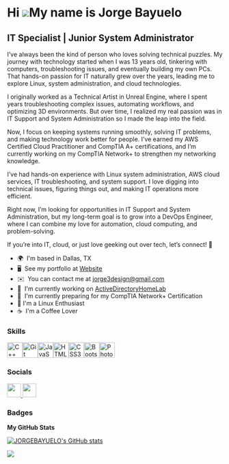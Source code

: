 Hi ![](https://user-images.githubusercontent.com/18350557/176309783-0785949b-9127-417c-8b55-ab5a4333674e.gif)My name is Jorge Bayuelo
=====================================================================================================================================

IT Specialist | Junior System Administrator
------------------------------------------

I’ve always been the kind of person who loves solving technical puzzles. My journey with technology started when I was 13 years old, tinkering with computers, troubleshooting issues, and eventually building my own PCs. That hands-on passion for IT naturally grew over the years, leading me to explore Linux, system administration, and cloud technologies.

I originally worked as a Technical Artist in Unreal Engine, where I spent years troubleshooting complex issues, automating workflows, and optimizing 3D environments. But over time, I realized my real passion was in IT Support and System Administration so I made the leap into the field.

Now, I focus on keeping systems running smoothly, solving IT problems, and making technology work better for people. I’ve earned my AWS Certified Cloud Practitioner and CompTIA A+ certifications, and I’m currently working on my CompTIA Network+ to strengthen my networking knowledge.

I’ve had hands-on experience with Linux system administration, AWS cloud services, IT troubleshooting, and system support. I love digging into technical issues, figuring things out, and making IT operations more efficient.

Right now, I’m looking for opportunities in IT Support and System Administration, but my long-term goal is to grow into a DevOps Engineer, where I can combine my love for automation, cloud computing, and problem-solving.

If you’re into IT, cloud, or just love geeking out over tech, let’s connect! 🚀

* 🌍  I'm based in Dallas, TX
* 🖥️  See my portfolio at [Website](https://jorgebayuelo.com/)
* ✉️  You can contact me at [jorge3design@gmail.com](mailto:jorge3design@gmail.com)
* 🚀  I'm currently working on [ActiveDirectoryHomeLab](https://github.com/JORGEBAYUELO/ActiveDirectoryHomeLab/blob/main/README.md#vmware-setup)
* 🧠  I'm currently preparing for my CompTIA Network+ Certification
* 🐧  I'm a Linux Enthusiast
* ☕  I'm a Coffee Lover

### Skills


<p align="left">
<a href="https://docs.microsoft.com/en-us/cpp/?view=msvc-170" target="_blank" rel="noreferrer"><img src="https://raw.githubusercontent.com/danielcranney/readme-generator/main/public/icons/skills/cplusplus-colored.svg" width="36" height="36" alt="C++" /></a><a href="https://git-scm.com/" target="_blank" rel="noreferrer"><img src="https://raw.githubusercontent.com/danielcranney/readme-generator/main/public/icons/skills/git-colored.svg" width="36" height="36" alt="Git" /></a><a href="https://developer.mozilla.org/en-US/docs/Web/JavaScript" target="_blank" rel="noreferrer"><img src="https://raw.githubusercontent.com/danielcranney/readme-generator/main/public/icons/skills/javascript-colored.svg" width="36" height="36" alt="JavaScript" /></a><a href="https://developer.mozilla.org/en-US/docs/Glossary/HTML5" target="_blank" rel="noreferrer"><img src="https://raw.githubusercontent.com/danielcranney/readme-generator/main/public/icons/skills/html5-colored.svg" width="36" height="36" alt="HTML5" /></a><a href="https://www.w3.org/TR/CSS/#css" target="_blank" rel="noreferrer"><img src="https://raw.githubusercontent.com/danielcranney/readme-generator/main/public/icons/skills/css3-colored.svg" width="36" height="36" alt="CSS3" /></a><a href="https://getbootstrap.com/" target="_blank" rel="noreferrer"><img src="https://raw.githubusercontent.com/danielcranney/readme-generator/main/public/icons/skills/bootstrap-colored.svg" width="36" height="36" alt="Bootstrap" /></a><a href="https://www.adobe.com/uk/products/photoshop.html" target="_blank" rel="noreferrer"><img src="https://raw.githubusercontent.com/danielcranney/readme-generator/main/public/icons/skills/photoshop-colored-dark.svg" width="36" height="36" alt="Photoshop" /></a>
</p>


### Socials

<p align="left"> <a href="https://www.github.com/JORGEBAYUELO" target="_blank" rel="noreferrer"> <picture> <source media="(prefers-color-scheme: dark)" srcset="https://raw.githubusercontent.com/danielcranney/readme-generator/main/public/icons/socials/github-dark.svg" /> <source media="(prefers-color-scheme: light)" srcset="https://raw.githubusercontent.com/danielcranney/readme-generator/main/public/icons/socials/github.svg" /> <img src="https://raw.githubusercontent.com/danielcranney/readme-generator/main/public/icons/socials/github.svg" width="32" height="32" /> </picture> </a> <a href="https://www.linkedin.com/in/jorge-bayuelo-104a8a75/" target="_blank" rel="noreferrer"> <picture> <source media="(prefers-color-scheme: dark)" srcset="https://raw.githubusercontent.com/danielcranney/readme-generator/main/public/icons/socials/linkedin-dark.svg" /> <source media="(prefers-color-scheme: light)" srcset="https://raw.githubusercontent.com/danielcranney/readme-generator/main/public/icons/socials/linkedin.svg" /> <img src="https://raw.githubusercontent.com/danielcranney/readme-generator/main/public/icons/socials/linkedin.svg" width="32" height="32" /> </picture> </a></p>

### Badges

<b>My GitHub Stats</b>

<a href="http://www.github.com/JORGEBAYUELO"><img src="https://github-readme-stats.vercel.app/api?username=JORGEBAYUELO&show_icons=true&hide=&count_private=true&title_color=0891b2&text_color=ffffff&icon_color=0891b2&bg_color=171717&hide_border=true&show_icons=true" alt="JORGEBAYUELO's GitHub stats" /></a>

<a href="http://www.github.com/JORGEBAYUELO"><img src="https://github-readme-streak-stats.herokuapp.com/?user=JORGEBAYUELO&stroke=ffffff&background=171717&ring=0891b2&fire=0891b2&currStreakNum=ffffff&currStreakLabel=0891b2&sideNums=ffffff&sideLabels=ffffff&dates=ffffff&hide_border=true" /></a>
